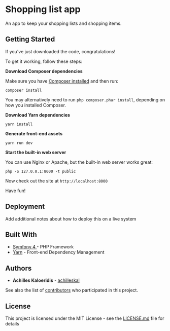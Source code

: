 # Shopping list app

An app to keep your shopping lists and shopping items.

## Getting Started

If you've just downloaded the code, congratulations!

To get it working, follow these steps:

**Download Composer dependencies**

Make sure you have [Composer installed](https://getcomposer.org/download/)
and then run:

```
composer install
```

You may alternatively need to run `php composer.phar install`, depending
on how you installed Composer.

**Download Yarn dependencies**
```
yarn install
```


**Generate front-end assets**
```
yarn run dev
```

**Start the built-in web server**

You can use Nginx or Apache, but the built-in web server works
great:

```
php -S 127.0.0.1:8000 -t public
```

Now check out the site at `http://localhost:8000`

Have fun!

## Deployment

Add additional notes about how to deploy this on a live system

## Built With

* [Symfony 4 ](https://symfony.com/) - PHP Framework
* [Yarn](https://yarnpkg.com) - Front-end Dependency Management

## Authors

* **Achilles Kaloeridis** - [achilleskal](https://github.com/AchillesKal)

See also the list of [contributors](https://github.com/AchillesKal/symfony-shopping-list/graphs/contributors) who participated in this project.

## License

This project is licensed under the MIT License - see the [LICENSE.md](LICENSE.md) file for details
